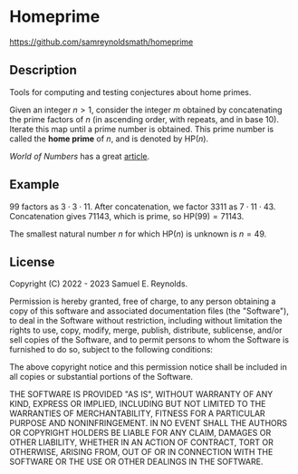 # Homeprime
https://github.com/samreynoldsmath/homeprime

## Description
Tools for computing and testing conjectures about home primes.

Given an integer $n > 1$, consider the integer $m$ obtained by concatenating
the prime factors of $n$ (in ascending order, with repeats, and in base $10$).
Iterate this map until a prime number is obtained.
This prime number is called the **home prime** of $n$,
and is denoted by $\text{HP}(n)$.

*World of Numbers* has a great
[article](http://www.worldofnumbers.com/topic1.htm).

## Example
$99$ factors as $3 \cdot 3 \cdot 11$.
After concatenation, we factor $3311$ as $7 \cdot 11 \cdot 43$.
Concatenation gives $71143$, which is prime, so $\text{HP}(99) = 71143$.

The smallest natural number $n$ for which $\text{HP}(n)$ is unknown is
$n = 49$.

## License
Copyright (C) 2022 - 2023 Samuel E. Reynolds.

Permission is hereby granted, free of charge, to any person obtaining a copy
of this software and associated documentation files (the "Software"), to deal
in the Software without restriction, including without limitation the rights
to use, copy, modify, merge, publish, distribute, sublicense, and/or sell
copies of the Software, and to permit persons to whom the Software is
furnished to do so, subject to the following conditions:

The above copyright notice and this permission notice shall be included in all
copies or substantial portions of the Software.

THE SOFTWARE IS PROVIDED "AS IS", WITHOUT WARRANTY OF ANY KIND, EXPRESS OR
IMPLIED, INCLUDING BUT NOT LIMITED TO THE WARRANTIES OF MERCHANTABILITY,
FITNESS FOR A PARTICULAR PURPOSE AND NONINFRINGEMENT. IN NO EVENT SHALL THE
AUTHORS OR COPYRIGHT HOLDERS BE LIABLE FOR ANY CLAIM, DAMAGES OR OTHER
LIABILITY, WHETHER IN AN ACTION OF CONTRACT, TORT OR OTHERWISE, ARISING FROM,
OUT OF OR IN CONNECTION WITH THE SOFTWARE OR THE USE OR OTHER DEALINGS IN THE
SOFTWARE.